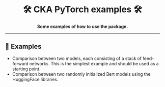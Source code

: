<div align="center">

# :hammer_and_wrench: CKA PyTorch examples :hammer_and_wrench:
**Some examples of how to use the package.**

---
</div>

## :pushpin: Examples
- Comparison between two models, each consisting of a stack of feed-forward networks. This is the simplest example and should be used as a starting point.
- Comparison between two randomly initialized Bert models using the HuggingFace libraries.
